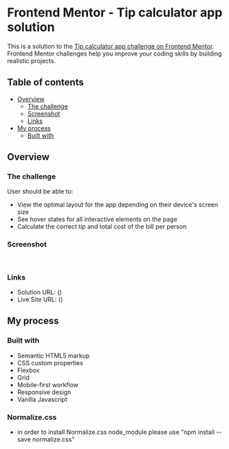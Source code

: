 # Frontend Mentor - Tip calculator app solution

This is a solution to the [Tip calculator app challenge on Frontend Mentor](https://www.frontendmentor.io/challenges/tip-calculator-app-ugJNGbJUX). Frontend Mentor challenges help you improve your coding skills by building realistic projects.

## Table of contents

- [Overview](#overview)
  - [The challenge](#the-challenge)
  - [Screenshot](#screenshot)
  - [Links](#links)
- [My process](#my-process)
  - [Built with](#built-with)

## Overview

### The challenge

User should be able to:

- View the optimal layout for the app depending on their device's screen size
- See hover states for all interactive elements on the page
- Calculate the correct tip and total cost of the bill per person

### Screenshot

![]()
![]()

### Links

- Solution URL: ()
- Live Site URL: ()

## My process

### Built with

- Semantic HTML5 markup
- CSS custom properties
- Flexbox
- Grid
- Mobile-first workflow
- Responsive design
- Vanilla Javascript

### Normalize.css

- in order to install Normalize.css node_module please use "npm install --save normalize.css"
